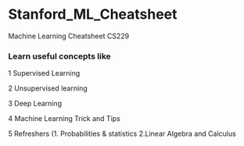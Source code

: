 # Stanford_ML_Cheatsheet
Machine Learning Cheatsheet CS229

### Learn useful concepts like

1 Supervised Learning

2 Unsupervised learning

3 Deep Learning
 
4 Machine Learning Trick and Tips

5 Refreshers (1. Probabilities & statistics  2.Linear Algebra and Calculus
